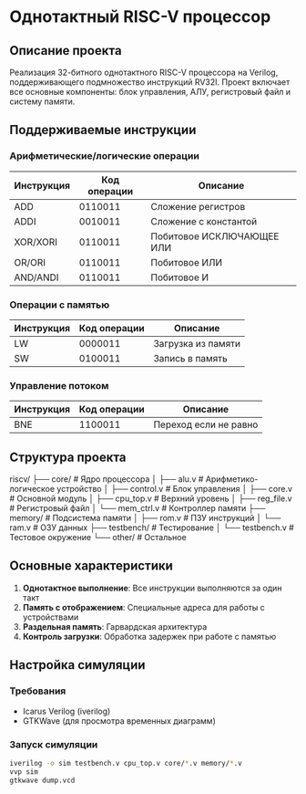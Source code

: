 # Однотактный RISC-V процессор

## Описание проекта
Реализация 32-битного однотактного RISC-V процессора на Verilog, поддерживающего подмножество инструкций RV32I. Проект включает все основные компоненты: блок управления, АЛУ, регистровый файл и систему памяти.

## Поддерживаемые инструкции

### Арифметические/логические операции
| Инструкция | Код операции | Описание                |
|------------|--------------|-------------------------|
| ADD        | 0110011      | Сложение регистров      |
| ADDI       | 0010011      | Сложение с константой   |
| XOR/XORI   | 0110011      | Побитовое ИСКЛЮЧАЮЩЕЕ ИЛИ|
| OR/ORI     | 0110011      | Побитовое ИЛИ           |
| AND/ANDI   | 0110011      | Побитовое И             |

### Операции с памятью
| Инструкция | Код операции | Описание                |
|------------|--------------|-------------------------|
| LW         | 0000011      | Загрузка из памяти      |
| SW         | 0100011      | Запись в память         |

### Управление потоком
| Инструкция | Код операции | Описание                |
|------------|--------------|-------------------------|
| BNE        | 1100011      | Переход если не равно   |

## Структура проекта
riscv/
├── core/ # Ядро процессора
│ ├── alu.v # Арифметико-логическое устройство
│ ├── control.v # Блок управления
│ ├── core.v # Основной модуль
│ ├── cpu_top.v # Верхний уровень
│ ├── reg_file.v # Регистровый файл
│ └── mem_ctrl.v # Контроллер памяти
├── memory/ # Подсистема памяти
│ ├── rom.v # ПЗУ инструкций
│ └── ram.v # ОЗУ данных
├── testbench/ # Тестирование
│ └── testbench.v # Тестовое окружение
└── other/ # Остальное


## Основные характеристики

1. **Однотактное выполнение**: Все инструкции выполняются за один такт
2. **Память с отображением**: Специальные адреса для работы с устройствами
3. **Раздельная память**: Гарвардская архитектура
4. **Контроль загрузки**: Обработка задержек при работе с памятью

## Настройка симуляции

### Требования
- Icarus Verilog (iverilog)
- GTKWave (для просмотра временных диаграмм)

### Запуск симуляции
```bash
iverilog -o sim testbench.v cpu_top.v core/*.v memory/*.v
vvp sim
gtkwave dump.vcd
